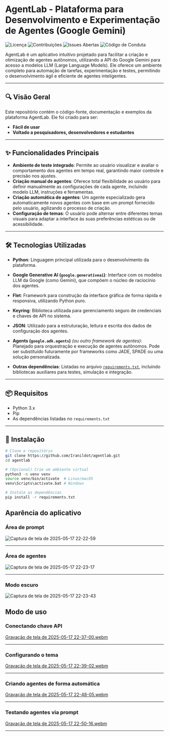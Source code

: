 # AgentLab - Plataforma para Desenvolvimento e Experimentação de Agentes (Google Gemini)

![Licença](https://img.shields.io/badge/licence-MIT-blue.svg)
![Contribuições](https://img.shields.io/badge/contributions-welcome-brightgreen.svg)
![Issues Abertas](https://img.shields.io/github/issues/Iranildot/agentlab)
![Código de Conduta](https://img.shields.io/badge/code%20of%20conduct-enforced-brightgreen)

AgentLab é um aplicativo intuitivo projetado para facilitar a criação e otimização de agentes autônomos, utilizando a API do Google Gemini para acesso a modelos LLM (Large Language Models). Ele oferece um ambiente completo para automação de tarefas, experimentação e testes, permitindo o desenvolvimento ágil e eficiente de agentes inteligentes.


---

## 🔍 Visão Geral

Este repositório contém o código-fonte, documentação e exemplos da plataforma AgentLab. Ele foi criado para ser:

- **Fácil de usar**
- **Voltado a pesquisadores, desenvolvedores e estudantes**

---

## ✨ Funcionalidades Principais

- **Ambiente de teste integrado**: Permite ao usuário visualizar e avaliar o comportamento dos agentes em tempo real, garantindo maior controle e precisão nos ajustes.
- **Criação manual de agentes**: Oferece total flexibilidade ao usuário para definir manualmente as configurações de cada agente, incluindo modelo LLM, instruções e ferramentas.
- **Criação automática de agentes**: Um agente especializado gera automaticamente novos agentes com base em um prompt fornecido pelo usuário, agilizando o processo de criação.
- **Configuração de temas**: O usuário pode alternar entre diferentes temas visuais para adaptar a interface às suas preferências estéticas ou de acessibilidade.

---

## 🛠️ Tecnologias Utilizadas

- **Python**: Linguagem principal utilizada para o desenvolvimento da plataforma.

- **Google Generative AI (`google.generativeai`)**: Interface com os modelos LLM da Google (como Gemini), que compõem o núcleo de raciocínio dos agentes.

- **Flet**: Framework para construção da interface gráfica de forma rápida e responsiva, utilizando Python puro.

- **Keyring**: Biblioteca utilizada para gerenciamento seguro de credenciais e chaves de API no sistema.

- **JSON**: Utilizado para a estruturação, leitura e escrita dos dados de configuração dos agentes.

- **Agents (`google.adk.agents`)** *(ou outro framework de agentes)*: Planejado para orquestração e execução de agentes autônomos. Pode ser substituído futuramente por frameworks como JADE, SPADE ou uma solução personalizada.

- **Outras dependências**: Listadas no arquivo [`requirements.txt`](requirements.txt), incluindo bibliotecas auxiliares para testes, simulação e integração.


---

## 📦 Requisitos

- Python 3.x
- Pip
- As dependências listadas no `requirements.txt`

---

## 🚀 Instalação

```bash
# Clone o repositório
git clone https://github.com/Iranildot/agentlab.git
cd agentlab

# (Opcional) Crie um ambiente virtual
python3 -m venv venv
source venv/bin/activate  # Linux/macOS
venv\Scripts\activate.bat # Windows

# Instale as dependências
pip install -r requirements.txt
```

## Aparência do aplicativo

### Área de prompt

![Captura de tela de 2025-05-17 22-22-59](https://github.com/user-attachments/assets/318a3705-7288-45a2-9248-dbeafb2fb7a9)

---

### Área de agentes


![Captura de tela de 2025-05-17 22-23-17](https://github.com/user-attachments/assets/6dbcb6fc-59b3-44ab-91d7-eccc781fa2cd)

---

### Modo escuro

![Captura de tela de 2025-05-17 22-23-43](https://github.com/user-attachments/assets/8a6901a3-29ae-43e8-97ec-8d090bbd190a)

## Modo de uso

### Conectando chave API

[Gravação de tela de 2025-05-17 22-37-00.webm](https://github.com/user-attachments/assets/e844d041-6689-46bd-88da-817650882b84)

---

### Configurando o tema

[Gravação de tela de 2025-05-17 22-39-02.webm](https://github.com/user-attachments/assets/a0143f7c-09f4-46f9-8818-b70b5fcd1558)

---

### Criando agentes de forma automática

[Gravação de tela de 2025-05-17 22-48-05.webm](https://github.com/user-attachments/assets/6d2c2a22-9a94-44b1-8403-1fbc33bd163e)

---

### Testando agentes via prompt

[Gravação de tela de 2025-05-17 22-50-16.webm](https://github.com/user-attachments/assets/d8f96ec5-3d59-43c0-94fa-56f1705420af)

---
